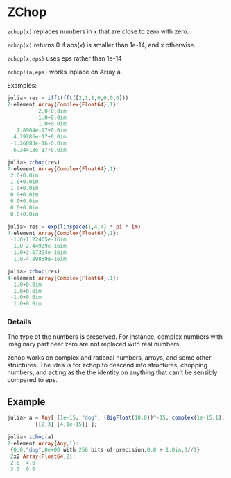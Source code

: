 # ZChop

`zchop(x)` replaces numbers in `x` that are close to zero with zero.

```zchop(x)``` returns 0 if abs(x) is smaller than 1e-14, and x otherwise.

```zchop(x,eps)``` uses eps rather than 1e-14

```zchop!(a,eps)``` works inplace on Array a.

Examples:


```julia
julia> res = ifft(fft([2,1,1,0,0,0,0]))
7-element Array{Complex{Float64},1}:
          2.0+0.0im
          1.0+0.0im
          1.0+0.0im
   7.8904e-17+0.0im
  4.79786e-17+0.0im
 -1.26883e-16+0.0im
 -6.34413e-17+0.0im

julia> zchop(res)
7-element Array{Complex{Float64},1}:
 2.0+0.0im
 1.0+0.0im
 1.0+0.0im
 0.0+0.0im
 0.0+0.0im
 0.0+0.0im
 0.0+0.0im
 ```

```julia
julia> res = exp(linspace(1,4,4) * pi * im)
4-element Array{Complex{Float64},1}:
 -1.0+1.22465e-16im
  1.0-2.44929e-16im
 -1.0+3.67394e-16im
  1.0-4.89859e-16im

julia> zchop(res)
4-element Array{Complex{Float64},1}:
 -1.0+0.0im
  1.0+0.0im
 -1.0+0.0im
  1.0+0.0im
 ```

### Details

The type of the numbers is preserved.  For instance, complex numbers
with imaginary part near zero are not replaced with real numbers.

zchop works on complex and rational numbers, arrays, and some other structures.
The idea is for zchop to descend into structures, chopping numbers, and acting as the
the identity on anything that can't be sensibly compared to eps.

## Example
```julia
julia> a = Any[ [1e-15, "dog", (BigFloat(10.0))^-15, complex(1e-15,1), 1 // 10^15],
         [[2,3] [4,1e-15]] ];

julia> zchop(a)
2-element Array{Any,1}:
 {0.0,"dog",0e+00 with 256 bits of precision,0.0 + 1.0im,0//1}
 2x2 Array{Float64,2}:
 2.0  4.0
 3.0  0.0
```
